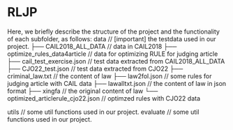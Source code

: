 # RLJP

Here, we briefly describe the structure of the project and the functionality of each subfolder, as follows:
data     // [important] the testdata used in our project.
├── CAIL2018_ALL_DATA      // data in CAIL2018 
├── optimize_rules_data4article  // data for optimizing RULE for judging article
├── cail_test_exercise.json      // test data extracted from CAIL2018_ALL_DATA
├── CJO22_test.json // test data extracted from CJO22
├── criminal_law.txt // the content of law
├── law2fol.json // some rules for judging article with CAIL data
├── lawalltxt.json // the content of law in json format 
├── xingfa // the original content of law
└── optimized_articlerule_cjo22.json // optimzed rules with CJO22 data


utils     // some util functions used in our project.
evaluate     // some util functions used in our project.
